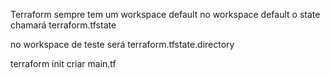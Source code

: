 Terraform sempre tem um workspace default
no workspace default o state chamará terraform.tfstate

no workspace de teste será
terraform.tfstate.directory

terraform init
criar main.tf
